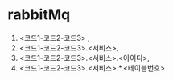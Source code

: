 # rabbitMq
1. <코드1-코드2-코드3> ,
2. <코드1-코드2-코드3>.<서비스>, 
3. <코드1-코드2-코드3>.<서비스>.<아이디>, 
4. <코드1-코드2-코드3>.<서비스>.*.<테이블번호>
